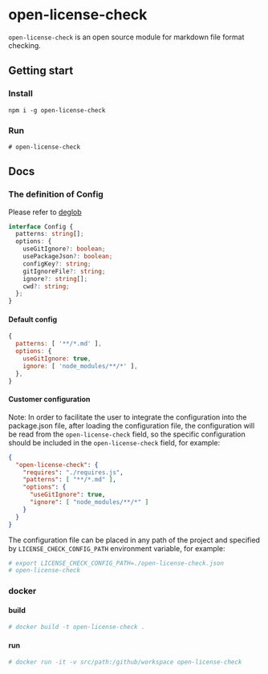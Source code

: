 # open-license-check

`open-license-check` is an open source module for markdown file format checking.

## Getting start

### Install

`npm i -g open-license-check`

### Run

```shell
# open-license-check
```

## Docs

### The definition of Config

Please refer to [deglob](https://www.npmjs.com/package/deglob)

```typescript
interface Config {
  patterns: string[];
  options: {
    useGitIgnore?: boolean;
    usePackageJson?: boolean;
    configKey?: string;
    gitIgnoreFile?: string;
    ignore?: string[];
    cwd?: string;
  };
}
```

#### Default config

```javascript
{
  patterns: [ '**/*.md' ],
  options: {
    useGitIgnore: true,
    ignore: [ 'node_modules/**/*' ],
  },
}
```

#### Customer configuration

Note: In order to facilitate the user to integrate the configuration into the package.json file, after loading the configuration file, the configuration will be read from the `open-license-check` field, so the specific configuration should be included in the `open-license-check` field, for example:

```json
{
  "open-license-check": {
    "requires": "./requires.js",
    "patterns": [ "**/*.md" ],
    "options": {
      "useGitIgnore": true,
      "ignore": [ "node_modules/**/*" ]
    }
  }
}
```

The configuration file can be placed in any path of the project and specified by `LICENSE_CHECK_CONFIG_PATH` environment variable, for example:

```bash
# export LICENSE_CHECK_CONFIG_PATH=./open-license-check.json
# open-license-check
```

### docker

#### build

```bash
# docker build -t open-license-check .
```

#### run

```bash
# docker run -it -v src/path:/github/workspace open-license-check
```
